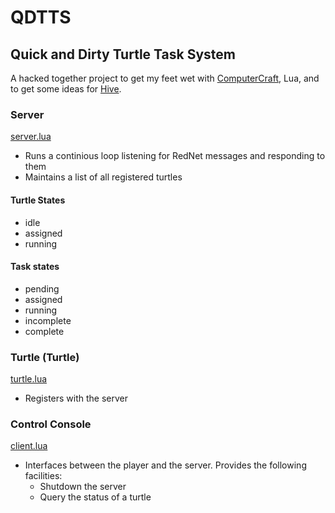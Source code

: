 # QDTTS
## Quick and Dirty Turtle Task System
A hacked together project to get my feet wet with [ComputerCraft](http://www.computercraft.info/), Lua, and to get some ideas for [Hive](https://github.com/CC-Hive/Main).

### Server
[server.lua](https://github.com/QBFreak/QDTTS/blob/master/server.lua)
* Runs a continious loop listening for RedNet messages and responding to them
* Maintains a list of all registered turtles

#### Turtle States
* idle
* assigned
* running

#### Task states
* pending
* assigned
* running
* incomplete
* complete

### Turtle (Turtle)
[turtle.lua](https://github.com/QBFreak/QDTTS/blob/master/turtle.lua)
* Registers with the server

### Control Console
[client.lua](https://github.com/QBFreak/QDTTS/blob/master/client.lua)
* Interfaces between the player and the server. Provides the following facilities:
  * Shutdown the server
  * Query the status of a turtle
